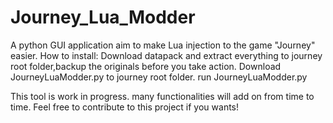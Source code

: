 # Journey_Lua_Modder
A python GUI application aim to make Lua injection to the game "Journey" easier.
How to install:
Download datapack and extract everything to journey root folder,backup the originals before you take action.
Download JourneyLuaModder.py to journey root folder.
run JourneyLuaModder.py

This tool is work in progress. many functionalities will add on from time to time.
Feel free to contribute to this project if you wants!
